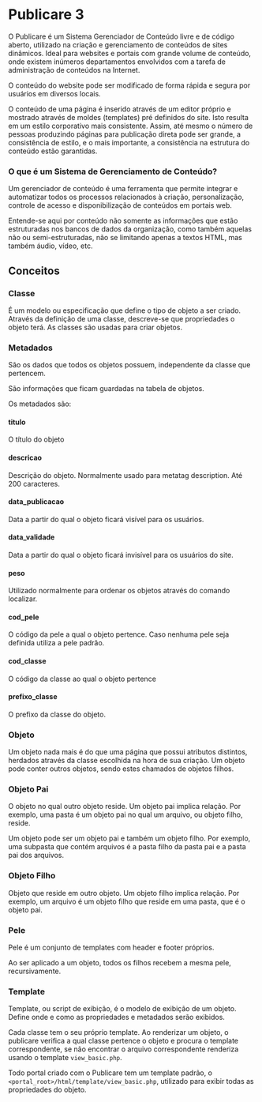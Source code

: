 # Publicare 3

O Publicare é um Sistema Gerenciador de Conteúdo livre e de código aberto, utilizado na criação e gerenciamento de conteúdos de sites dinâmicos.
Ideal para websites e portais com grande volume de conteúdo, onde existem inúmeros departamentos envolvidos com a tarefa de administração de conteúdos na Internet.

O conteúdo do website pode ser modificado de forma rápida e segura por usuários em diversos locais.

O conteúdo de uma página é inserido através de um editor próprio e mostrado através de moldes (templates) pré definidos do site. 
Isto resulta em um estilo corporativo mais consistente. 
Assim, até mesmo o número de pessoas produzindo páginas para publicação direta pode ser grande, a consistência de estilo, e o mais importante, a consistência na estrutura do conteúdo estão garantidas.

### O que é um Sistema de Gerenciamento de Conteúdo?
Um gerenciador de conteúdo é uma ferramenta que permite integrar e automatizar todos os processos relacionados à criação, personalização, controle de acesso e disponibilização de conteúdos em portais web.

Entende-se aqui por conteúdo não somente as informações que estão estruturadas nos bancos de dados da organização, como também aquelas não ou semi-estruturadas, não se limitando apenas a textos HTML, mas também áudio, vídeo, etc.

## Conceitos

### Classe

É um modelo ou especificação que define o tipo de objeto a ser criado. Através da definição de uma classe, descreve-se que propriedades o objeto terá.
As classes são usadas para criar objetos.

### Metadados

São os dados que todos os objetos possuem, independente da classe que pertencem.

São informações que ficam guardadas na tabela de objetos.

Os metadados são:

#### titulo
O título do objeto

#### descricao
Descrição do objeto. Normalmente usado para metatag description. Até 200 caracteres. 

#### data_publicacao
Data a partir do qual o objeto ficará visível para os usuários.

#### data_validade
Data a partir do qual o objeto ficará invisível para os usuários do site.

#### peso
Utilizado normalmente para ordenar os objetos através do comando localizar.

#### cod_pele
O código da pele a qual o objeto pertence. Caso nenhuma pele seja definida utiliza a pele padrão.

#### cod_classe
O código da classe ao qual o objeto pertence

#### prefixo_classe 
O prefixo da classe do objeto.

### Objeto

Um objeto nada mais é do que uma página que possui atributos distintos, herdados através da classe escolhida na hora de sua criação.
Um objeto pode conter outros objetos, sendo estes chamados de objetos filhos.

### Objeto Pai

O objeto no qual outro objeto reside. 
Um objeto pai implica relação. 
Por exemplo, uma pasta é um objeto pai no qual um arquivo, ou objeto filho, reside. 

Um objeto pode ser um objeto pai e também um objeto filho. 
Por exemplo, uma subpasta que contém arquivos é a pasta filho da pasta pai e a pasta pai dos arquivos.

### Objeto Filho

Objeto que reside em outro objeto. 
Um objeto filho implica relação. 
Por exemplo, um arquivo é um objeto filho que reside em uma pasta, que é o objeto pai. 

### Pele

Pele é um conjunto de templates com header e footer próprios.

Ao ser aplicado a um objeto, todos os filhos recebem a mesma pele, recursivamente.

### Template

Template, ou script de exibição, é o modelo de exibição de um objeto. Define onde e como as propriedades e metadados serão exibidos.

Cada classe tem o seu próprio template. 
Ao renderizar um objeto, o publicare verifica a qual classe pertence o objeto e procura o template correspondente, se não encontrar o arquivo correspondente renderiza usando o template ```view_basic.php```.

Todo portal criado com o Publicare tem um template padrão, o ```<portal_root>/html/template/view_basic.php```, utilizado para exibir todas as propriedades do objeto.

